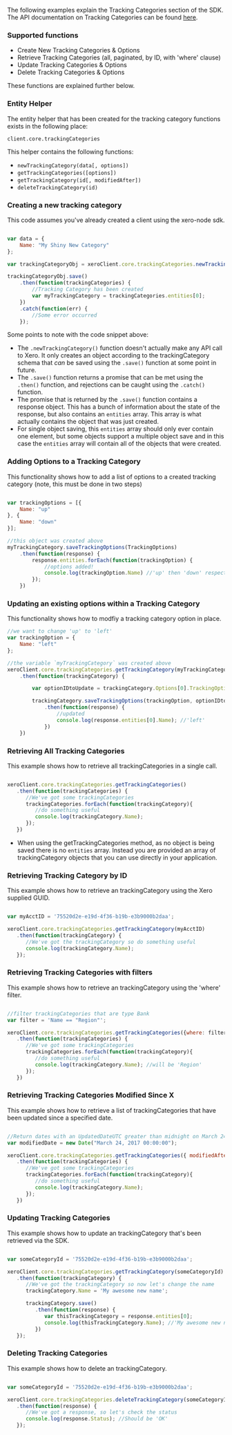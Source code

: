 The following examples explain the Tracking Categories section of the SDK.  The API documentation on Tracking Categories can be found [here](https://developer.xero.com/documentation/api/tracking-categories).

### Supported functions

* Create New Tracking Categories & Options
* Retrieve Tracking Categories (all, paginated, by ID, with 'where' clause)
* Update Tracking Categories & Options
* Delete Tracking Categories & Options

These functions are explained further below.

### Entity Helper

The entity helper that has been created for the tracking category functions exists in the following place:

`client.core.trackingCategories`

This helper contains the following functions:

* `newTrackingCategory(data[, options])`
* `getTrackingCategories([options])`
* `getTrackingCategory(id[, modifiedAfter])`
* `deleteTrackingCategory(id)`

### Creating a new tracking category

This code assumes you've already created a client using the xero-node sdk. 

```javascript

var data = {
    Name: "My Shiny New Category"
};

var trackingCategoryObj = xeroClient.core.trackingCategories.newTrackingCategory(data);

trackingCategoryObj.save()
    .then(function(trackingCategories) {
        //Tracking Category has been created 
        var myTrackingCategory = trackingCategories.entities[0];
    })
    .catch(function(err) {
        //Some error occurred
    });
```

Some points to note with the code snippet above:

* The `.newTrackingCategory()` function doesn't actually make any API call to Xero.  It only creates an object according to the trackingCategory schema that _can_ be saved using the `.save()` function at some point in future.
* The `.save()` function returns a promise that can be met using the `.then()` function, and rejections can be caught using the `.catch()` function.
* The promise that is returned by the `.save()` function contains a response object.  This has a bunch of information about the state of the response, but also contains an `entities` array.  This array is what actually contains the object that was just created. 
* For single object saving, this `entities` array should only ever contain one element, but some objects support a multiple object save and in this case the `entities` array will contain all of the objects that were created.

### Adding Options to a Tracking Category

This functionality shows how to add a list of options to a created tracking category (note, this must be done in two steps)

```javascript

var trackingOptions = [{
    Name: "up"
}, {
    Name: "down"
}];

//this object was created above
myTrackingCategory.saveTrackingOptions(TrackingOptions)
    .then(function(response) {
        response.entities.forEach(function(trackingOption) {
            //options added!
            console.log(trackingOption.Name) //'up' then 'down' respectively.
        });
    })
```

### Updating an existing options within a Tracking Category

This functionality shows how to modfiy a tracking category option in place.

```javascript
//we want to change 'up' to 'left'
var trackingOption = {
    Name: "left"
};

//the variable `myTrackingCategory` was created above
xeroClient.core.trackingCategories.getTrackingCategory(myTrackingCategory.TrackingCategoryID)
    .then(function(trackingCategory) {

        var optionIDtoUpdate = trackingCategory.Options[0].TrackingOptionID; //this should be the option 'up'

        trackingCategory.saveTrackingOptions(trackingOption, optionIDtoUpdate)
            .then(function(response) {
                //updated
                console.log(response.entities[0].Name); //'left'
            })
    })
```

### Retrieving All Tracking Categories

This example shows how to retrieve all trackingCategories in a single call.

```javascript

xeroClient.core.trackingCategories.getTrackingCategories()
   .then(function(trackingCategories) {
      //We've got some trackingCategories
      trackingCategories.forEach(function(trackingCategory){
         //do something useful
         console.log(trackingCategory.Name);
      });
   })
```

* When using the getTrackingCategories method, as no object is being saved there is no `entities` array.  Instead you are provided an array of trackingCategory objects that you can use directly in your application.

### Retrieving Tracking Category by ID

This example shows how to retrieve an trackingCategory using the Xero supplied GUID.

```javascript

var myAcctID = '75520d2e-e19d-4f36-b19b-e3b9000b2daa';

xeroClient.core.trackingCategories.getTrackingCategory(myAcctID)
   .then(function(trackingCategory) {
      //We've got the trackingCategory so do something useful
      console.log(trackingCategory.Name);
   });
```

### Retrieving Tracking Categories with filters

This example shows how to retrieve an trackingCategory using the 'where' filter.

```javascript

//filter trackingCategories that are type Bank
var filter = 'Name == "Region"';

xeroClient.core.trackingCategories.getTrackingCategories({where: filter})
   .then(function(trackingCategories) {
      //We've got some trackingCategories
      trackingCategories.forEach(function(trackingCategory){
         //do something useful
         console.log(trackingCategory.Name); //will be 'Region'
      });
   })
```

### Retrieving Tracking Categories Modified Since X

This example shows how to retrieve a list of trackingCategories that have been updated since a specified date.

```javascript

//Return dates with an UpdatedDateUTC greater than midnight on March 24th, 2017.
var modifiedDate = new Date("March 24, 2017 00:00:00");

xeroClient.core.trackingCategories.getTrackingCategories({ modifiedAfter: modifiedDate })
   .then(function(trackingCategories) {
      //We've got some trackingCategories
      trackingCategories.forEach(function(trackingCategory){
         //do something useful
         console.log(trackingCategory.Name);
      });
   })
```

### Updating Tracking Categories

This example shows how to update an trackingCategory that's been retrieved via the SDK.

```javascript

var someCategoryId = '75520d2e-e19d-4f36-b19b-e3b9000b2daa';

xeroClient.core.trackingCategories.getTrackingCategory(someCategoryId)
   .then(function(trackingCategory) {
      //We've got the trackingCategory so now let's change the name
      trackingCategory.Name = 'My awesome new name';

      trackingCategory.save()
         .then(function(response) {
            var thisTrackingCategory = response.entities[0];
            console.log(thisTrackingCategory.Name); //'My awesome new name'
         })
   });
```

### Deleting Tracking Categories

This example shows how to delete an trackingCategory.

```javascript

var someCategoryId = '75520d2e-e19d-4f36-b19b-e3b9000b2daa';

xeroClient.core.trackingCategories.deleteTrackingCategory(someCategoryId)
   .then(function(response) {
      //We've got a response, so let's check the status
      console.log(response.Status); //Should be 'OK'
   });
```